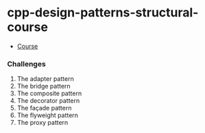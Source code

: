 # cpp-design-patterns-structural-course

- [Course](https://www.linkedin.com/learning/c-plus-plus-design-patterns-structural)

### Challenges

1. The adapter pattern
2. The bridge pattern
3. The composite pattern
4. The decorator pattern
5. The façade pattern
6. The flyweight pattern
7. The proxy pattern